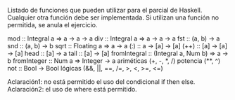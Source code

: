Listado de funciones que pueden utilizar para el parcial de Haskell. Cualquier otra función debe ser implementada.
Si utilizan una función no permitida, se anula el ejercicio.

mod :: Integral a => a -> a -> a
div :: Integral a => a -> a -> a
fst :: (a, b) -> a
snd :: (a, b) -> b
sqrt :: Floating a => a -> a
(:) :: a -> [a] -> [a]
(++) :: [a] -> [a] -> [a]
head :: [a] -> a
tail :: [a] -> [a]
fromIntegral :: (Integral a, Num b) => a -> b
fromInteger :: Num a => Integer -> a
ariméticas (+, -, *, /)
potencia (**, ^)
not :: Bool -> Bool
lógicas (&&, ||, ==, /=, >, <, >=, <=)

Aclaración1: no está permitido el uso del condicional if then else.
Aclaración2: el uso de where está permitido.
